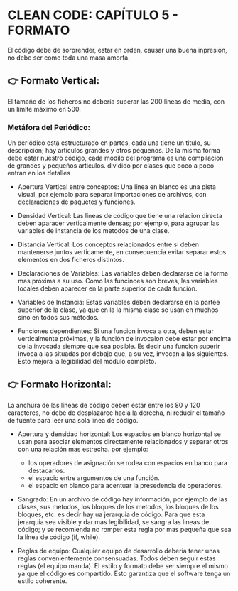 # CLEAN CODE: CAPÍTULO 5 - FORMATO

El código debe de sorprender, estar en orden, causar una buena inpresión, no debe ser como toda una masa amorfa.

## 👉 Formato Vertical:

El tamaño de los ficheros no debería superar las 200 líneas de media, con un límite máximo en 500.

### Metáfora del Periódico:

Un periódico esta estructurado en partes, cada una tiene un titulo, su descripcion; hay articulos grandes y otros pequeños.
De la misma forma debe estar nuestro código, cada modilo del programa es una compilacion de grandes y pequeños articulos. dividido por clases que poco a poco entran en los detalles

- Apertura Vertical entre conceptos:
  Una línea en blanco es una pista visual, por ejemplo para separar importaciones de archivos, con declaraciones de paquetes y funciones.

- Densidad Vertical:
  Las lineas de código que tiene una relacion directa deben aparacer verticalmente densas; por ejemplo, para agrupar las variables de instancia de los metodos de una clase.

- Distancia Vertical:
  Los conceptos relacionados entre si deben mantenerse juntos verticamente, en consecuencia evitar separar estos elementos en dos ficheros distintos.

- Declaraciones de Variables:
  Las variables deben declararse de la forma mas próxima a su uso. Como las funcinoes son breves, las variables locales deben aparecer en la parte superior de cada función.

- Variables de Instancia:
  Estas variables deben declararse en la partee superior de la clase, ya que en la la misma clase se usan en muchos sino en todos sus métodos.

- Funciones dependientes:
  Si una funcion invoca a otra, deben estar verticalmente próximas, y la función de invocaion debe estar por encima de la invocada siempre que sea posible. Es decir una funcion superir invoca a las situadas por debajo que, a su vez, invocan a las siguientes. Esto mejora la legibilidad del modulo completo.

## 👉 Formato Horizontal:

La anchura de las líneas de código deben estar entre los 80 y 120 caracteres, no debe de desplazarce hacia la derecha, ni reducir el tamaño de fuente para leer una sola línea de código.

- Apertura y densidad horizontal:
  Los espacios en blanco horizontal se usan para asociar elementos directamente relacionados y separar otros con una relación mas estrecha. por ejemplo:

  - los operadores de asignación se rodea con espacios en banco para destacarlos.
  - el espacio entre argumentos de una función.
  - el espacio en blanco para acentuar la presedencia de operadores.

- Sangrado:
  En un archivo de código hay información, por ejemplo de las clases, sus metodos, los bloques de los metodos, los bloques de los bloques, etc. es decir hay ua jerarquia de código.
  Para que esta jerarquia sea visible y dar mas legibilidad, se sangra las lineas de código; y se recomienda no romper esta regla por mas pequeña que sea la línea de código (if, while).

- Reglas de equipo:
  Cualquier equipo de desarrollo debería tener unas reglas convenientemente consensuadas. Todos deben seguir estas reglas (el equipo manda). El estilo y formato debe ser siempre el mismo ya que el código es compartido. Esto garantiza que el software tenga un estilo coherente.
